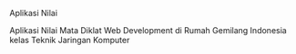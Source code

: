 Aplikasi Nilai

Aplikasi Nilai Mata Diklat Web Development di Rumah Gemilang Indonesia kelas Teknik Jaringan Komputer